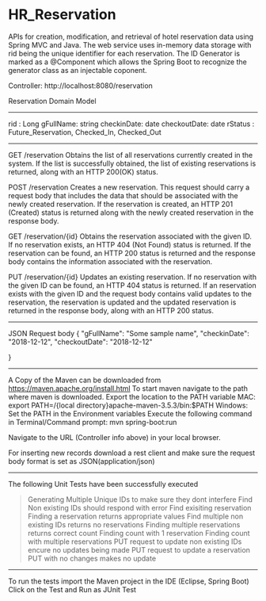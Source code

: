 # HR_Reservation
APIs for creation, modification, and retrieval of hotel reservation data using Spring MVC and Java. The web service uses in-memory data storage with rid being the unique identifier for each reservation. The ID Generator is marked as a @Component which allows the Spring Boot to recognize the generator class as an injectable coponent.


Controller: http://localhost:8080/reservation

Reservation Domain Model
************************
rid : Long
gFullName: string
checkinDate: date
checkoutDate: date
rStatus	  :  Future_Reservation, Checked_In, Checked_Out
************************

GET
/reservation
Obtains the list of all reservations currently created in the system. If the list is successfully obtained, the list of existing reservations is returned, along with an HTTP 200(OK) status.

POST
/reservation
Creates a new reservation. This request should carry a request body that includes the data that should be associated with the newly created reservation. If the reservation is created, an HTTP 201 (Created) status is returned along with the newly created reservation in the response body.

GET
/reservation/{id}
Obtains the reservation associated with the given ID. If no reservation exists, an HTTP 404 (Not Found) status is returned. If the reservation can be found, an HTTP 200 status is returned and the response body contains the information associated with the reservation.

PUT
/reservation/{id}
Updates an existing reservation. If no reservation with the given ID can be found, an HTTP 404 status is returned. If an reservation exists with the given ID and the request body contains valid updates to the reservation, the reservation is updated and the updated reservation is returned in the response body, along with an HTTP 200 status.
************************

JSON Request body
{
    "gFullName": "Some sample name",
    "checkinDate": "2018-12-12",
    "checkoutDate": "2018-12-12"
    
}
************************

A Copy of the Maven can be downloaded from https://maven.apache.org/install.html
To start maven navigate to the path where maven is downloaded.
Export the location to the PATH variable
MAC: export PATH=/{local directory}apache-maven-3.5.3/bin:$PATH
Windows: Set the PATH in the Environment variables
Execute the following command in Terminal/Command prompt:
mvn spring-boot:run

Navigate to the URL (Controller info above) in your local browser.

For inserting new records download a rest client and make sure the request body format is set as JSON(application/json)
*************************

The following Unit Tests have been successfully executed
> Generating Multiple Unique IDs to make sure they dont interfere
> Find Non existing IDs should respond with error
> Find exisiting reservation
> Finding a reservation returns appropriate values
> Find multiple non existing IDs returns no reservations
> Finding multiple reservations returns correct count
> Finding count with 1 reservation
> Finding count with multiple reservations
> PUT request to update non existing IDs encure no updates being made
> PUT request to update a reservation
> PUT with no changes makes no update
*************************

To run the tests import the Maven project in the IDE (Eclipse, Spring Boot)
Click on the Test and Run as JUnit Test